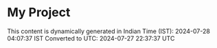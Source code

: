 # My Project

This content is dynamically generated in Indian Time (IST): 2024-07-28 04:07:37 IST
Converted to UTC: 2024-07-27 22:37:37 UTC
